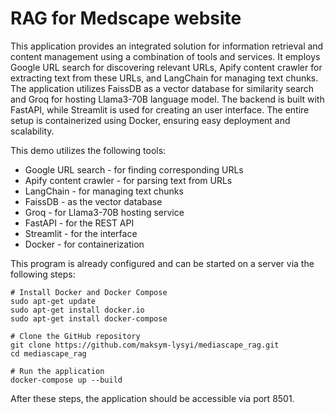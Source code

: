 # RAG for Medscape website

This application provides an integrated solution for information retrieval and content management using a combination of tools and services. It employs Google URL search for discovering relevant URLs, Apify content crawler for extracting text from these URLs, and LangChain for managing text chunks. The application utilizes FaissDB as a vector database for similarity search and Groq for hosting Llama3-70B language model. The backend is built with FastAPI, while Streamlit is used for creating an user interface. The entire setup is containerized using Docker, ensuring easy deployment and scalability.

This demo utilizes the following tools:
- Google URL search - for finding corresponding URLs
- Apify content crawler - for parsing text from URLs
- LangChain - for managing text chunks
- FaissDB - as the vector database
- Groq - for Llama3-70B hosting service
- FastAPI - for the REST API
- Streamlit - for the interface
- Docker - for containerization

This program is already configured and can be started on a server via the following steps:
```
# Install Docker and Docker Compose
sudo apt-get update
sudo apt-get install docker.io
sudo apt-get install docker-compose

# Clone the GitHub repository
git clone https://github.com/maksym-lysyi/mediascape_rag.git
cd mediascape_rag

# Run the application
docker-compose up --build
```

After these steps, the application should be accessible via port 8501.
